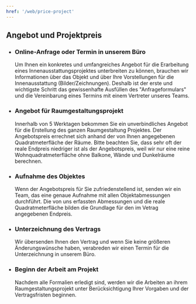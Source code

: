 ```yaml
---
href: '/web/price-project'
---
```

## **Angebot** und **Projektpreis**

- ### Online-Anfrage oder Termin in unserem Büro
    Um Ihnen ein konkretes und umfangreiches Angebot für die Erarbeitung eines Innenausstattungsprojektes unterbreiten zu können, brauchen wir Informationen über das Objekt und über Ihre Vorstellungen für die Innenausstattung (Bilder/Zeichnungen). Deshalb ist der erste und wichtigste Schritt das gewissenhafte  Ausfüllen des "Anfrageformulars" und die Vereinbarung eines Termins mit einem Vertreter unseres Teams.

- ### Angebot für Raumgestaltungsprojekt 
    Innerhalb von 5 Werktagen bekommen Sie ein unverbindliches Angebot für die Erstellung des ganzen Raumgestaltung Projektes. Der Angebotspreis errechnet sich anhand der von Ihnen angegebenen Quadratmeterfläche der Räume. Bitte beachten Sie, dass sehr oft der reale Endpreis niedriger ist als der Angebotspreis, weil wir nur eine reine Wohnquadratmeterfläche ohne Balkone, Wände und Dunkelräume berechnen.

- ### Aufnahme des Objektes
    Wenn der Angebotspreis für Sie zufriedenstellend ist, senden wir ein Team, das eine genaue Aufnahme mit allen Objektabmessungen durchführt. Die von uns erfassten Abmessungen und die reale Quadratmeterfläche bilden die Grundlage für den im Vetrag angegebenen Endpreis.

- ### Unterzeichnung des Vertrags
    Wir übersenden Ihnen den Vertrag und wenn Sie keine größeren Änderungswünsche  haben, verabreden wir einen Termin für die Unterzeichnung in unserem Büro.

- ### Beginn der Arbeit am Projekt
    Nachdem alle Formalien erledigt sind, werden wir die Arbeiten an ihrem Raumgestaltungsprojekt unter Berücksichtigung Ihrer Vorgaben und der Vertragsfristen beginnen. 
